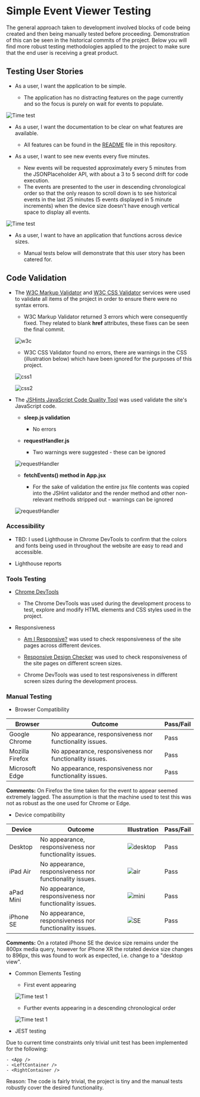 # Simple Event Viewer Testing

The general approach taken to development involved blocks of code being created and then being manually tested before proceeding. Demonstration of this can be seen in the historical commits of the project. Below you will find more robust testing methodologies applied to the project to make sure that the end user is receiving a great product.

## Testing User Stories

* As a user, I want the application to be simple.

    - The application has no distracting features on the page currently and so the focus is purely on wait for events to populate.

![Time test](readme-images/time-test-1.png)

* As a user, I want the documentation to be clear on what features are available.

    - All features can be found in the [README](README.md) file in this repository.

* As a user, I want to see new events every five minutes.

    - New events will be requested approximately every 5 minutes from the JSONPlaceholder API, with about a 3 to 5 second drift for code execution.
    - The events are presented to the user in descending chronological order so that the only reason to scroll down is to see historical events in the last 25 minutes (5 events displayed in 5 minute increments) when the device size doesn't have enough vertical space to display all events.

![Time test](readme-images/time-test-2.png)

* As a user, I want to have an application that functions across device sizes.

    - Manual tests below will demonstrate that this user story has been catered for.

## Code Validation

* The [W3C Markup Validator](https://validator.w3.org/) and [W3C CSS Validator](https://jigsaw.w3.org/css-validator/) services were used to validate all items of the project in order to ensure there were no syntax errors.

    - W3C Markup Validator returned 3 errors which were consequently fixed. They related to blank __href__ attributes, these fixes can be seen the final commit.

    ![w3c](readme-images/w3c.png)

    - W3C CSS Validator found no errors, there are warnings in the CSS (illustration below) which have been ignored for the purposes of this project.

    ![css1](readme-images/css-valid-1.png)

    ![css2](readme-images/css-valid-2.png)

* The [JSHints JavaScript Code Quality Tool](https://jshint.com/) was used validate the site's JavaScript code.

    - __sleep.js validation__

        - No errors

    - __requestHandler.js__

        - Two warnings were suggested - these can be ignored

    ![requestHandler](readme-images/requestHandler.png)

    - __fetchEvents() method in App.jsx__

        - For the sake of validation the entire jsx file contents was copied into the JSHint validator and the render method and other non-relevant methods stripped out  - warnings can be ignored

    ![requestHandler](readme-images/fetchEvents.png)


### Accessibility

* TBD: I used Lighthouse in Chrome DevTools to confirm that the colors and fonts being used in throughout the website are easy to read and accessible.

* Lighthouse reports

### Tools Testing

* [Chrome DevTools](https://developer.chrome.com/docs/devtools/)

    - The Chrome DevTools was used during the development process to test, explore and modify HTML elements and CSS styles used in the project.

* Responsiveness

    - [Am I Responsive?](http://ami.responsivedesign.is/#) was used to check responsiveness of the site pages across different devices.

    - [Responsive Design Checker](https://www.responsivedesignchecker.com/) was used to check responsiveness of the site pages on different screen sizes.

    - Chrome DevTools was used to test responsiveness in different screen sizes during the development process.

### Manual Testing

* Browser Compatibility

Browser | Outcome | Pass/Fail  
--- | --- | ---
Google Chrome | No appearance, responsiveness nor functionality issues.| Pass
Mozilla Firefox | No appearance, responsiveness nor functionality issues.| Pass
Microsoft Edge | No appearance, responsiveness nor functionality issues. | Pass

**Comments:** On Firefox the time taken for the event to appear seemed extremely lagged. The assumption is that the machine used to test this was not as robust as the one used for Chrome or Edge.

* Device compatibility

Device | Outcome | Illustration | Pass/Fail
--- | --- | --- | ---
Desktop | No appearance, responsiveness nor functionality issues. | ![desktop](readme-images/responsive-desktop.png) | Pass
iPad Air | No appearance, responsiveness nor functionality issues. | ![air](readme-images/responsive-ipad-air.png) | Pass
aPad Mini | No appearance, responsiveness nor functionality issues. | ![mini](readme-images/responsive-ipad-mini.png) | Pass
iPhone SE | No appearance, responsiveness nor functionality issues. | ![SE](readme-images/responsive-iphone.png) | Pass

**Comments:** On a rotated iPhone SE the device size remains under the 800px media query, however for iPhone XR the rotated device size changes to 896px, this was found to work as expected, i.e. change to a "desktop view".

* Common Elements Testing

    - First event appearing

    ![Time test 1](readme-images/time-test-1.png)

    - Further events appearing in a descending chronological order

    ![Time test 1](readme-images/time-test-2.png)

* JEST testing

Due to current time constraints only trivial unit test has been implemented for the following:

    - <App />
    - <LeftContainer />
    - <RightContainer />

Reason: The code is fairly trivial, the project is tiny and the manual tests robustly cover the desired functionality.

